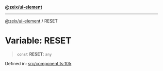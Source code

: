 [**@zeix/ui-element**](../README.md)

***

[@zeix/ui-element](../globals.md) / RESET

# Variable: RESET

> `const` **RESET**: `any`

Defined in: [src/component.ts:105](https://github.com/zeixcom/ui-element/blob/6285025fa3b3778fb2f356dae80a5fa6250ac264/src/component.ts#L105)
